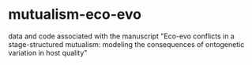 # mutualism-eco-evo
data and code associated with the manuscript "Eco-evo conflicts in a stage-structured mutualism: modeling the consequences of ontogenetic variation in host quality"
